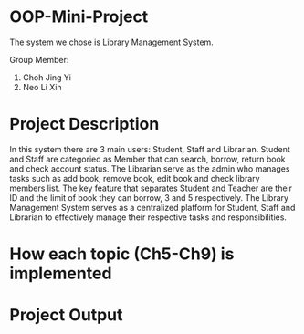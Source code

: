 # OOP-Mini-Project
The system we chose is Library Management System.

Group Member:
1. Choh Jing Yi
2. Neo Li Xin

# Project Description
In this system there are 3 main users: Student, Staff and Librarian. Student and Staff are categoried as Member that can search, borrow, return book and check account status. The Librarian serve as the admin who manages tasks such as add book, remove book, edit book and check library members list. The key feature that separates Student and Teacher are their ID and the limit of book they can borrow, 3 and 5 respectively. The Library Management System serves as a centralized platform for Student, Staff and Librarian to effectively manage their respective tasks and responsibilities.

# How each topic (Ch5-Ch9) is implemented

# Project Output



